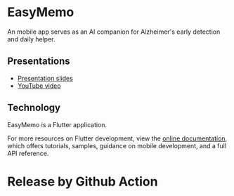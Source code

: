 # EasyMemo

An mobile app serves as an AI companion for Alzheimer's early detection and daily helper.

## Presentations

- [Presentation slides](https://docs.google.com/presentation/d/1vucwYp45FQGLbQEKPhv-L5gC6QeYHfbWweIfPMEwPD0/edit?usp=sharing)
- [YouTube video](https://youtu.be/zgzGsh_Z6CE?si=Ret3MNocz6YBS_K-)

## Technology

EasyMemo is a Flutter application.

For more resources on Flutter development, view the
[online documentation](https://docs.flutter.dev/), which offers tutorials,
samples, guidance on mobile development, and a full API reference.

# Release by Github Action
